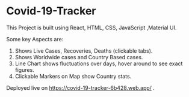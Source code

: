 # Covid-19-Tracker

This Project is built using React, HTML, CSS, JavaScript ,Material UI.

Some key Aspects are:
1. Shows Live Cases, Recoveries, Deaths (clickable tabs).
2. Shows Worldwide cases and Country Based cases.
3. Line Chart shows fluctuations over days, hover around to see exact figures.
4. Clickable Markers on Map show Country stats.

Deployed live on https://covid-19-tracker-6b428.web.app/ .
